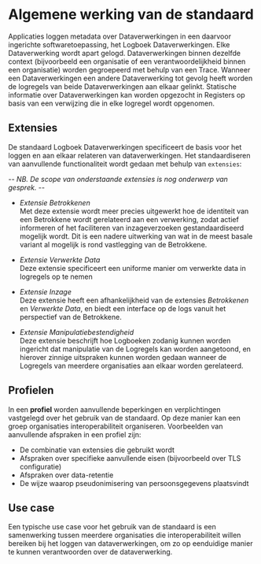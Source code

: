 # Algemene werking van de standaard

Applicaties loggen metadata over Dataverwerkingen in een daarvoor ingerichte softwaretoepassing, het Logboek Dataverwerkingen. Elke Dataverwerking wordt apart gelogd. Dataverwerkingen binnen dezelfde context (bijvoorbeeld een organisatie of een verantwoordelijkheid binnen een organisatie) worden gegroepeerd met behulp van een Trace. Wanneer een Dataverwerkingen een andere Dataverwerking tot gevolg heeft worden de logregels van beide Dataverwerkingen aan elkaar gelinkt. Statische informatie over Dataverwerkingen kan worden opgezocht in Registers op basis van een verwijzing die in elke logregel wordt opgenomen.


## Extensies

De standaard Logboek Dataverwerkingen specificeert de basis voor het loggen en aan elkaar relateren van dataverwerkingen.
Het standaardiseren van aanvullende functionaliteit wordt gedaan met behulp van `extensies`:

*-- NB. De scope van onderstaande extensies is nog onderwerp van gesprek. --*

- *Extensie Betrokkenen*<br>
  Met deze extensie wordt meer precies uitgewerkt hoe de identiteit van een <a>Betrokkene</a> wordt gerelateerd aan een verwerking, zodat actief informeren of het faciliteren van inzageverzoeken gestandaardiseerd mogelijk wordt. Dit is een nadere uitwerking van wat in de meest basale variant al mogelijk is rond vastlegging van de Betrokkene.

- *Extensie Verwerkte Data*<br>
  Deze extensie specificeert een uniforme manier om verwerkte data in logregels op te nemen

- *Extensie Inzage*<br>
  Deze extensie heeft een afhankelijkheid van de extensies *Betrokkenen* en *Verwerkte Data*, en biedt een interface op
  de logs vanuit het perspectief van de Betrokkene.

- *Extensie Manipulatiebestendigheid*<br>
  Deze extensie beschrijft hoe Logboeken zodanig kunnen worden ingericht dat manipulatie van de Logregels kan worden aangetoond,
  en hierover zinnige uitspraken kunnen worden gedaan wanneer de Logregels van meerdere organisaties aan elkaar worden gerelateerd.


## Profielen

In een **profiel** worden aanvullende beperkingen en verplichtingen vastgelegd over het gebruik van de standaard. Op deze
manier kan een groep organisaties interoperabiliteit organiseren. Voorbeelden van aanvullende afspraken in een profiel zijn:

- De combinatie van extensies die gebruikt wordt
- Afspraken over specifieke aanvullende eisen (bijvoorbeeld over TLS configuratie)
- Afspraken over data-retentie
- De wijze waarop pseudonimisering van persoonsgegevens plaatsvindt


## Use case

Een typische use case voor het gebruik van de standaard is een samenwerking tussen meerdere organisaties die interoperabiliteit willen bereiken bij het loggen van dataverwerkingen, om zo op eenduidige manier te kunnen verantwoorden over de dataverwerking.
